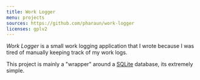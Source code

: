 ```yaml
---
title: Work Logger
menu: projects
sources: https://github.com/pharaun/work-logger
licenses: gplv2
---
```


_Work Logger_ is a small work logging application that I wrote because I was
tired of manually keeping track of my work logs.

This project is mainly a "wrapper" around a [SQLite](http://www.sqlite.org/) database,
its extremely simple.
